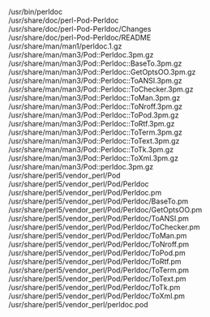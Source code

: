 /usr/bin/perldoc  
/usr/share/doc/perl-Pod-Perldoc  
/usr/share/doc/perl-Pod-Perldoc/Changes  
/usr/share/doc/perl-Pod-Perldoc/README  
/usr/share/man/man1/perldoc.1.gz  
/usr/share/man/man3/Pod::Perldoc.3pm.gz  
/usr/share/man/man3/Pod::Perldoc::BaseTo.3pm.gz  
/usr/share/man/man3/Pod::Perldoc::GetOptsOO.3pm.gz  
/usr/share/man/man3/Pod::Perldoc::ToANSI.3pm.gz  
/usr/share/man/man3/Pod::Perldoc::ToChecker.3pm.gz  
/usr/share/man/man3/Pod::Perldoc::ToMan.3pm.gz  
/usr/share/man/man3/Pod::Perldoc::ToNroff.3pm.gz  
/usr/share/man/man3/Pod::Perldoc::ToPod.3pm.gz  
/usr/share/man/man3/Pod::Perldoc::ToRtf.3pm.gz  
/usr/share/man/man3/Pod::Perldoc::ToTerm.3pm.gz  
/usr/share/man/man3/Pod::Perldoc::ToText.3pm.gz  
/usr/share/man/man3/Pod::Perldoc::ToTk.3pm.gz  
/usr/share/man/man3/Pod::Perldoc::ToXml.3pm.gz  
/usr/share/man/man3/Pod::perldoc.3pm.gz  
/usr/share/perl5/vendor\_perl/Pod  
/usr/share/perl5/vendor\_perl/Pod/Perldoc  
/usr/share/perl5/vendor\_perl/Pod/Perldoc.pm  
/usr/share/perl5/vendor\_perl/Pod/Perldoc/BaseTo.pm  
/usr/share/perl5/vendor\_perl/Pod/Perldoc/GetOptsOO.pm  
/usr/share/perl5/vendor\_perl/Pod/Perldoc/ToANSI.pm  
/usr/share/perl5/vendor\_perl/Pod/Perldoc/ToChecker.pm  
/usr/share/perl5/vendor\_perl/Pod/Perldoc/ToMan.pm  
/usr/share/perl5/vendor\_perl/Pod/Perldoc/ToNroff.pm  
/usr/share/perl5/vendor\_perl/Pod/Perldoc/ToPod.pm  
/usr/share/perl5/vendor\_perl/Pod/Perldoc/ToRtf.pm  
/usr/share/perl5/vendor\_perl/Pod/Perldoc/ToTerm.pm  
/usr/share/perl5/vendor\_perl/Pod/Perldoc/ToText.pm  
/usr/share/perl5/vendor\_perl/Pod/Perldoc/ToTk.pm  
/usr/share/perl5/vendor\_perl/Pod/Perldoc/ToXml.pm  
/usr/share/perl5/vendor\_perl/perldoc.pod  
